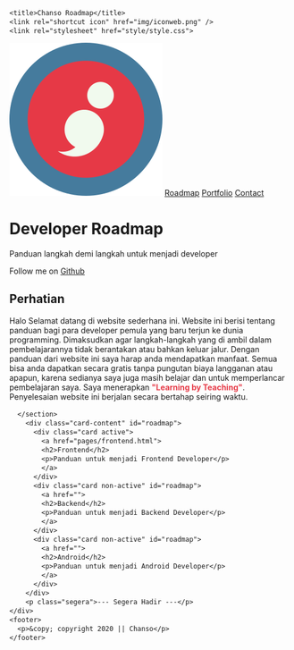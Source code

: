 <!doctype html>
<html lang="en">
  <head>
    <meta charset="utf-8">
    <meta http-equiv="X-UA-Compatible" content="IE=edge">
    <meta name="viewport" content="width=device-width, initial-scale=1">

    <title>Chanso Roadmap</title>
    <link rel="shortcut icon" href="img/iconweb.png" />
    <link rel="stylesheet" href="style/style.css">

  </head>
  <body>
<!-- nav and hero -->
    <div class="nav-container">
      <div class="nav-link">
        <a href="index.html" id="home"><img src="img/iconweb.png" alt=""></a>
        <a href="#roadmap">Roadmap</a>
        <a href="#portfolio" >Portfolio</a>
        <a href="#contact" >Contact</a>
      </div>
    </div>
    <div class="hero">
        <span>
          <h1>Developer Roadmap</h1>
          <p>Panduan langkah demi langkah untuk menjadi developer</p>
          <p class="github">Follow me on <a href="https://github.com/chansosemar">Github</a></p>
        </span>
    </div> 
<!-- end of nav and hero -->
<!-- main content -->
    <div class="main-container">
      <section class="main">
        <div class="main-content">
          <h1>Perhatian</h1>
          <p>Halo Selamat datang di website sederhana ini. Website ini berisi tentang panduan bagi para developer pemula yang baru terjun ke dunia programming. Dimaksudkan agar langkah-langkah yang di ambil dalam pembelajarannya tidak berantakan atau bahkan keluar jalur. Dengan panduan dari website ini saya harap anda mendapatkan manfaat. Semua bisa anda dapatkan secara gratis tanpa pungutan biaya langganan atau apapun, karena sedianya saya juga masih belajar dan untuk memperlancar pembelajaran saya. Saya menerapkan <span style="color:#e63946; font-weight:bold">"Learning by Teaching"</span>. Penyelesaian website ini berjalan secara bertahap seiring waktu.</p>
        </div>
     
      </section>
        <div class="card-content" id="roadmap">
          <div class="card active">
            <a href="pages/frontend.html">
            <h2>Frontend</h2>
            <p>Panduan untuk menjadi Frontend Developer</p>
            </a>
          </div>
          <div class="card non-active" id="roadmap">
            <a href="">
            <h2>Backend</h2>
            <p>Panduan untuk menjadi Backend Developer</p>
            </a>
          </div>
          <div class="card non-active" id="roadmap">
            <a href="">
            <h2>Android</h2>
            <p>Panduan untuk menjadi Android Developer</p>
            </a>
          </div>
        </div>
        <p class="segera">--- Segera Hadir ---</p>
    </div>
    <footer>
      <p>&copy; copyright 2020 || Chanso</p>
    </footer>
  </body>
</html>

      
      



